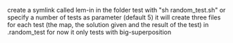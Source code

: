 create a symlink called lem-in in the folder
test with "sh random_test.sh" or specify a number of tests as parameter (default 5)
it will create three files for each test (the map, the solution given and the result of the test) in .random_test
for now it only tests with big-superposition
